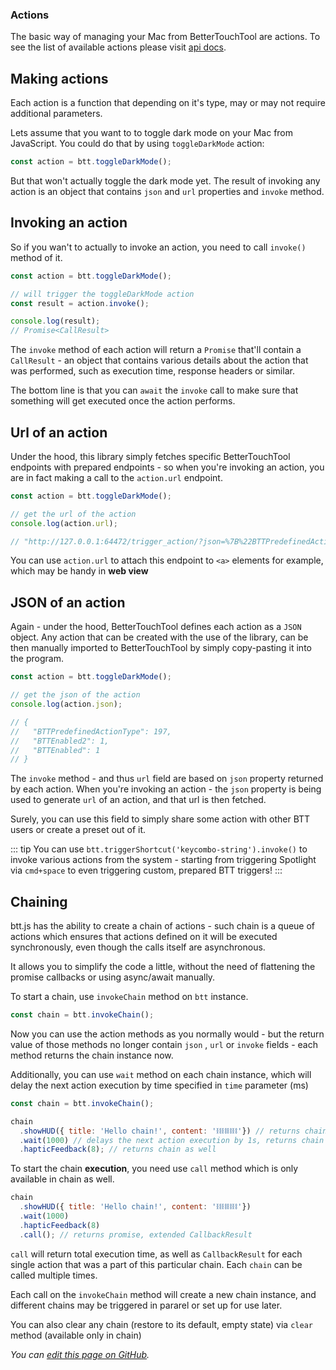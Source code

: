 ### Actions

The basic way of managing your Mac from BetterTouchTool are actions. To see the list of available actions please visit [api docs](https://worie.github.io/btt/api/classes/btt.html).

## Making actions
Each action is a function that depending on it's type, may or may not require additional parameters. 

Lets assume that you want to to toggle dark mode on your Mac from JavaScript. You could do that by using `toggleDarkMode` action:

```js
const action = btt.toggleDarkMode();
```

But that won't actually toggle the dark mode yet. The result of invoking any action is an object that contains `json` and `url` properties and `invoke` method. 

## Invoking an action

So if you wan't to actually to invoke an action, you need to call `invoke()` method of it.


```js
const action = btt.toggleDarkMode();

// will trigger the toggleDarkMode action
const result = action.invoke();

console.log(result);
// Promise<CallResult>
```

The `invoke` method of each action will return a `Promise` that'll contain a `CallResult` - an object that contains various details about the action that was performed, such as execution time, response headers or similar. 

The bottom line is that you can `await` the `invoke` call to make sure that something will get executed once the action performs.

## Url of an action

Under the hood, this library simply fetches specific BetterTouchTool endpoints with prepared endpoints - so when you're invoking an action, you are in fact making a call to the `action.url` endpoint.

```js
const action = btt.toggleDarkMode();

// get the url of the action
console.log(action.url);

// "http://127.0.0.1:64472/trigger_action/?json=%7B%22BTTPredefinedActionType%22%3A197%2C%22BTTEnabled2%22%3A1%2C%22BTTEnabled%22%3A1%7D"
```

You can use `action.url` to attach this endpoint to `<a>` elements for example, which may be handy in **web view**

## JSON of an action

Again - under the hood, BetterTouchTool defines each action as a `JSON` object. Any action that can be created with the use of the library, can be then manually imported to BetterTouchTool by simply copy-pasting it into the program.

```js
const action = btt.toggleDarkMode();

// get the json of the action
console.log(action.json);

// {
//   "BTTPredefinedActionType": 197,
//   "BTTEnabled2": 1,
//   "BTTEnabled": 1
// }
```

The `invoke` method - and thus `url` field are based on `json` property returned by each action. When you're invoking an action - the `json` property is being used to generate `url` of an action, and that url is then fetched.

Surely, you can use this field to simply share some action with other BTT users or create a preset out of it.

::: tip
You can use `btt.triggerShortcut('keycombo-string').invoke()` to invoke various actions from the system - starting from triggering Spotlight via `cmd+space` to even triggering custom, prepared BTT triggers!
:::

## Chaining

btt.js has the ability to create a chain of actions - such chain is a queue of actions which ensures that actions defined on it will be executed synchronously, even though the calls itself are asynchronous.

It allows you to simplify the code a little, without the need of flattening the promise callbacks or using async/await manually.

To start a chain, use `invokeChain` method on `btt` instance.

```js
const chain = btt.invokeChain();
```

Now you can use the action methods as you normally would - but the return value of those methods no longer contain `json` , `url` or `invoke` fields - each method returns the chain instance now.

Additionally, you can use `wait` method on each chain instance, which will delay the next action execution by time specified in `time` parameter (ms)

```js
const chain = btt.invokeChain();

chain
  .showHUD({ title: 'Hello chain!', content: '⛓⛓⛓⛓'}) // returns chain
  .wait(1000) // delays the next action execution by 1s, returns chain
  .hapticFeedback(8); // returns chain as well
```

To start the chain **execution**, you need use `call` method which is only available in chain as well.

```js
chain
  .showHUD({ title: 'Hello chain!', content: '⛓⛓⛓⛓'})
  .wait(1000)
  .hapticFeedback(8)
  .call(); // returns promise, extended CallbackResult
```

`call` will return total execution time, as well as `CallbackResult` for each single action that was a part of this particular chain. Each `chain` can be called multiple times.

Each call on the `invokeChain` method will create a new chain instance, and different chains may be triggered in pararel or set up for use later.

You can also clear any chain (restore to its default, empty state) via `clear` method (available only in chain)


<!-- ## Playground -->

_You can [edit this page on GitHub](https://github.com/Worie/btt/blob/master/docs/guide/actions.md)._